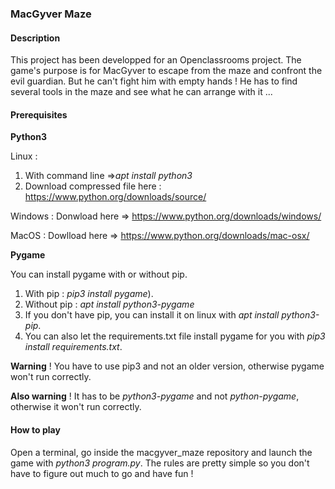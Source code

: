 ### **MacGyver Maze**

#### **Description**

This project has been developped for an Openclassrooms project. 
The game's purpose is for MacGyver to escape from the maze and confront the evil guardian.
But he can't fight him with empty hands !
He has to find several tools in the maze and see what he can arrange with it ...

#### Prerequisites

**Python3**  

Linux : 
1) With command line =>_apt install python3_
2) Download compressed file here : https://www.python.org/downloads/source/ 

Windows : Donwload here => https://www.python.org/downloads/windows/

MacOS : Dowlload here => https://www.python.org/downloads/mac-osx/

**Pygame** 

You can install pygame with or without pip.

1) With pip : _pip3 install pygame_).
2) Without pip : _apt install python3-pygame_
3) If you don't have pip, you can install it on linux with _apt install python3-pip_.
4) You can also let the requirements.txt file install pygame for you with _pip3 install requirements.txt_.

**Warning** ! You have to use pip3 and not an older version, otherwise pygame won't run correctly.



**Also warning** ! It has to be _python3-pygame_ and not _python-pygame_, otherwise it won't run correctly.

#### How to play

Open a terminal, go inside the macgyver_maze repository and launch the game with _python3 program.py_.
The rules are pretty simple so you don't have to figure out much to go and have fun !
